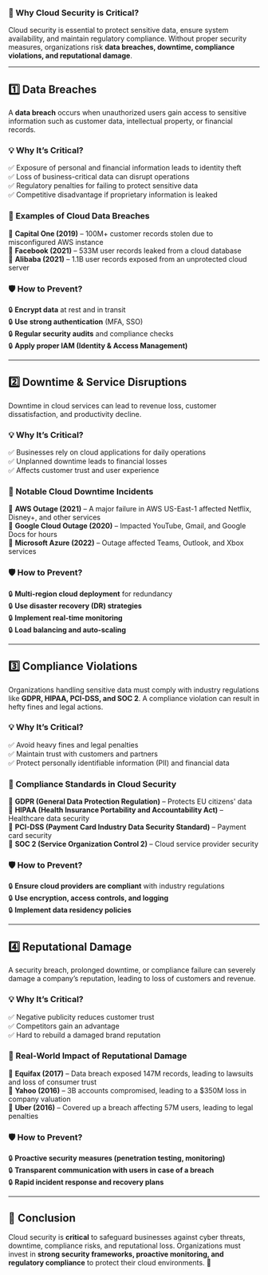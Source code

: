 ### **📌 Why Cloud Security is Critical?**  

Cloud security is essential to protect sensitive data, ensure system availability, and maintain regulatory compliance. Without proper security measures, organizations risk **data breaches, downtime, compliance violations, and reputational damage**.  

---

## **1️⃣ Data Breaches**  
A **data breach** occurs when unauthorized users gain access to sensitive information such as customer data, intellectual property, or financial records.  

### **💡 Why It’s Critical?**  
✅ Exposure of personal and financial information leads to identity theft  
✅ Loss of business-critical data can disrupt operations  
✅ Regulatory penalties for failing to protect sensitive data  
✅ Competitive disadvantage if proprietary information is leaked  

### **📌 Examples of Cloud Data Breaches**  
🔹 **Capital One (2019)** – 100M+ customer records stolen due to misconfigured AWS instance  
🔹 **Facebook (2021)** – 533M user records leaked from a cloud database  
🔹 **Alibaba (2021)** – 1.1B user records exposed from an unprotected cloud server  

### **🛡️ How to Prevent?**  
🔒 **Encrypt data** at rest and in transit  
🔒 **Use strong authentication** (MFA, SSO)  
🔒 **Regular security audits** and compliance checks  
🔒 **Apply proper IAM (Identity & Access Management)**  

---

## **2️⃣ Downtime & Service Disruptions**  
Downtime in cloud services can lead to revenue loss, customer dissatisfaction, and productivity decline.  

### **💡 Why It’s Critical?**  
✅ Businesses rely on cloud applications for daily operations  
✅ Unplanned downtime leads to financial losses  
✅ Affects customer trust and user experience  

### **📌 Notable Cloud Downtime Incidents**  
🔹 **AWS Outage (2021)** – A major failure in AWS US-East-1 affected Netflix, Disney+, and other services  
🔹 **Google Cloud Outage (2020)** – Impacted YouTube, Gmail, and Google Docs for hours  
🔹 **Microsoft Azure (2022)** – Outage affected Teams, Outlook, and Xbox services  

### **🛡️ How to Prevent?**  
🔒 **Multi-region cloud deployment** for redundancy  
🔒 **Use disaster recovery (DR) strategies**  
🔒 **Implement real-time monitoring**  
🔒 **Load balancing and auto-scaling**  

---

## **3️⃣ Compliance Violations**  
Organizations handling sensitive data must comply with industry regulations like **GDPR, HIPAA, PCI-DSS, and SOC 2**. A compliance violation can result in hefty fines and legal actions.  

### **💡 Why It’s Critical?**  
✅ Avoid heavy fines and legal penalties  
✅ Maintain trust with customers and partners  
✅ Protect personally identifiable information (PII) and financial data  

### **📌 Compliance Standards in Cloud Security**  
🔹 **GDPR (General Data Protection Regulation)** – Protects EU citizens' data  
🔹 **HIPAA (Health Insurance Portability and Accountability Act)** – Healthcare data security  
🔹 **PCI-DSS (Payment Card Industry Data Security Standard)** – Payment card security  
🔹 **SOC 2 (Service Organization Control 2)** – Cloud service provider security  

### **🛡️ How to Prevent?**  
🔒 **Ensure cloud providers are compliant** with industry regulations  
🔒 **Use encryption, access controls, and logging**  
🔒 **Implement data residency policies**  

---

## **4️⃣ Reputational Damage**  
A security breach, prolonged downtime, or compliance failure can severely damage a company’s reputation, leading to loss of customers and revenue.  

### **💡 Why It’s Critical?**  
✅ Negative publicity reduces customer trust  
✅ Competitors gain an advantage  
✅ Hard to rebuild a damaged brand reputation  

### **📌 Real-World Impact of Reputational Damage**  
🔹 **Equifax (2017)** – Data breach exposed 147M records, leading to lawsuits and loss of consumer trust  
🔹 **Yahoo (2016)** – 3B accounts compromised, leading to a $350M loss in company valuation  
🔹 **Uber (2016)** – Covered up a breach affecting 57M users, leading to legal penalties  

### **🛡️ How to Prevent?**  
🔒 **Proactive security measures (penetration testing, monitoring)**  
🔒 **Transparent communication with users in case of a breach**  
🔒 **Rapid incident response and recovery plans**  

---

## **📌 Conclusion**  
Cloud security is **critical** to safeguard businesses against cyber threats, downtime, compliance risks, and reputational loss. Organizations must invest in **strong security frameworks, proactive monitoring, and regulatory compliance** to protect their cloud environments. 🚀
